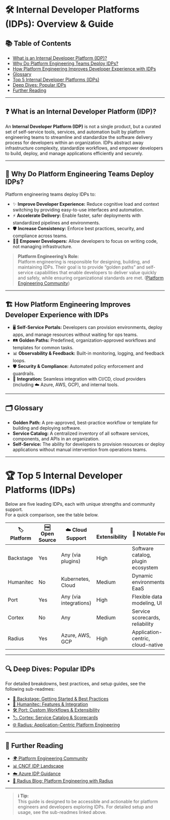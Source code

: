 # 🛠️ Internal Developer Platforms (IDPs): Overview & Guide

## 📚 Table of Contents
- [What is an Internal Developer Platform (IDP)?](#-what-is-an-internal-developer-platform-idp)
- [Why Do Platform Engineering Teams Deploy IDPs?](#-why-do-platform-engineering-teams-deploy-idps)
- [How Platform Engineering Improves Developer Experience with IDPs](#-how-platform-engineering-improves-developer-experience-with-idps)
- [Glossary](#-glossary)
- [Top 5 Internal Developer Platforms (IDPs)](#-top-5-internal-developer-platforms-idps)
- [Deep Dives: Popular IDPs](#-deep-dives-popular-idps)
- [Further Reading](#-further-reading)

---

## ❓ What is an Internal Developer Platform (IDP)?

An **Internal Developer Platform (IDP)** is not a single product, but a curated set of self-service tools, services, and automation built by platform engineering teams to streamline and standardize the software delivery process for developers within an organization. IDPs abstract away infrastructure complexity, standardize workflows, and empower developers to build, deploy, and manage applications efficiently and securely.

---

## 🚀 Why Do Platform Engineering Teams Deploy IDPs?

Platform engineering teams deploy IDPs to:
- ✨ **Improve Developer Experience:** Reduce cognitive load and context switching by providing easy-to-use interfaces and automation.
- ⚡ **Accelerate Delivery:** Enable faster, safer deployments with standardized pipelines and environments.
- 🛡️ **Increase Consistency:** Enforce best practices, security, and compliance across teams.
- 👩‍💻 **Empower Developers:** Allow developers to focus on writing code, not managing infrastructure.

> **Platform Engineering’s Role:**  
> Platform engineering is responsible for designing, building, and maintaining IDPs. Their goal is to provide “golden paths” and self-service capabilities that enable developers to deliver value quickly and safely, while ensuring organizational standards are met. ([Platform Engineering Community](https://platformengineering.org/))

---

## 🏗️ How Platform Engineering Improves Developer Experience with IDPs

- 🖥️ **Self-Service Portals:** Developers can provision environments, deploy apps, and manage resources without waiting for ops teams.
- 🛤️ **Golden Paths:** Predefined, organization-approved workflows and templates for common tasks.
- 📊 **Observability & Feedback:** Built-in monitoring, logging, and feedback loops.
- 🛡️ **Security & Compliance:** Automated policy enforcement and guardrails.
- 🔗 **Integration:** Seamless integration with CI/CD, cloud providers (including ☁️ Azure, AWS, GCP), and internal tools.

---

## 🗂️ Glossary

- **Golden Path:** A pre-approved, best-practice workflow or template for building and deploying software.
- **Service Catalog:** A centralized inventory of all software services, components, and APIs in an organization.
- **Self-Service:** The ability for developers to provision resources or deploy applications without manual intervention from operations teams.

---

# 🏆 Top 5 Internal Developer Platforms (IDPs)

Below are five leading IDPs, each with unique strengths and community support.  
For a quick comparison, see the table below.

| 🏷️ Platform  | 🆓 Open Source | ☁️ Cloud Support           | 🧩 Extensibility | 🌟 Notable For                        |
|--------------|---------------|---------------------------|-----------------|---------------------------------------|
| Backstage    | Yes           | Any (via plugins)         | High            | Software catalog, plugin ecosystem    |
| Humanitec    | No            | Kubernetes, Cloud         | Medium          | Dynamic environments, EaaS            |
| Port         | Yes           | Any (via integrations)    | High            | Flexible data modeling, UI            |
| Cortex       | No            | Any                       | Medium          | Service scorecards, reliability       |
| Radius       | Yes           | Azure, AWS, GCP           | High            | Application-centric, cloud-native     |

---

## 🔍 Deep Dives: Popular IDPs

For detailed breakdowns, best practices, and setup guides, see the following sub-readmes:

- [🚀 Backstage: Getting Started & Best Practices](./idps/backstage.md)
- [🏢 Humanitec: Features & Integration](./idps/humanitec.md)
- [🛠️ Port: Custom Workflows & Extensibility](./idps/port.md)
- [🏷️ Cortex: Service Catalog & Scorecards](./idps/cortex.md)
- [🌐 Radius: Application-Centric Platform Engineering](./idps/radius.md)

---

## 📖 Further Reading

- [🌍 Platform Engineering Community](https://platformengineering.org/)
- [📊 CNCF IDP Landscape](https://landscape.cncf.io/category=internal-developer-platform)
- [☁️ Azure IDP Guidance](https://learn.microsoft.com/en-us/azure/architecture/cloud-adoption-guide/innovate/idp)
- [📝 Radius Blog: Platform Engineering with Radius](https://blog.radapp.io/posts/2025/05/13/platform-engineering-with-radius-to-build-application-centric-idps/)

---

> **ℹ️ Tip:**  
> This guide is designed to be accessible and actionable for platform engineers and developers exploring IDPs. For detailed setup and usage, see the sub-readmes linked above.